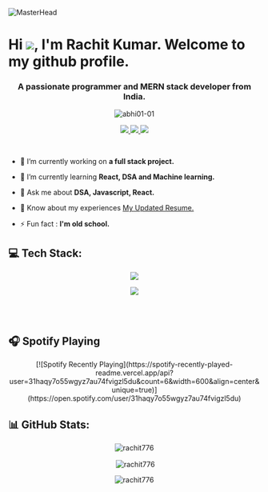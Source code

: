 ![MasterHead](https://user-images.githubusercontent.com/10498744/210012254-234538ff-d198-48aa-8964-37e6fd45d227.gif)

# Hi ![](https://user-images.githubusercontent.com/18350557/176309783-0785949b-9127-417c-8b55-ab5a4333674e.gif), I'm Rachit Kumar. Welcome to my github profile.

<h3 align="center">A passionate programmer and MERN stack developer from India.</h3>

<p align="center"> <img src="https://komarev.com/ghpvc/?username=abhi01-01&label=Profile%20views&color=0e75b6&style=flat" alt="abhi01-01" /> </p>

<p align="center"> 
  
  <!-- <a href="https://twitter.com/@_Ilunga_0">
    <img src="https://img.shields.io/badge/Twitter-9e7661?style=for-the-badge"/>
  </a> -->
  
   <a href="https://portfolio-abhi-83.netlify.app/">
    <img src="https://img.shields.io/badge/Portfolio-7a5c4b?style=for-the-badge"/>
  </a>
  
  <a href="https://www.linkedin.com/in/rachitkumar776/">
    <img src="https://img.shields.io/badge/LinkedIn-9e7661?style=for-the-badge"/>
  </a>
  
   <a href="mailto:rachtikumar776@gmail.com">
    <img src="https://img.shields.io/badge/Email-7a5c4b?style=for-the-badge"/>
  </a>

</p>

<br>

- 🔭 I’m currently working on **a full stack project.**

- 🌱 I’m currently learning **React, DSA and Machine learning.**

- 💬 Ask me about **DSA, Javascript, React.**

- 📄 Know about my experiences [My Updated Resume.]()

- ⚡ Fun fact : **I'm old school.**


<h2 align="left">💻 Tech Stack:</h2>
<p align="center">
  <a>
    <img src="https://skillicons.dev/icons?i=c,cpp,js,mongodb,express,react,nodejs,mysql" />
  </a>
</p>
<p align="center">
  <a>
    <img src="https://skillicons.dev/icons?i=html,css,py,heroku,redux,git,github" />
  </a>
</p>

<br><br>

## 🎧 Spotify Playing 

<div align="center">
[![Spotify Recently Playing](https://spotify-recently-played-readme.vercel.app/api?user=31haqy7o55wgyz7au74fvigzl5du&count=6&width=600&align=center&unique=true)](https://open.spotify.com/user/31haqy7o55wgyz7au74fvigzl5du)
</div>

## 📊 GitHub Stats:

<p align="center"><img align="center" src="https://github-readme-stats-git-masterrstaa-rickstaa.vercel.app/api/top-langs/?username=rachit776&show_icons=true&locale=en&layout=compact&theme=dark&background=000000" alt="rachit776" /></p>

<p align="center">&nbsp;<img align="center" src="https://github-readme-stats-git-masterrstaa-rickstaa.vercel.app/api/?username=rachit776&show_icons=true&locale=en&theme=dark&background=000000" alt="rachit776" /></p>

<p align="center"><img align="center" src="https://github-readme-streak-stats.herokuapp.com/?user=rachit776&theme=dark&background=000000" alt="rachit776" /></p>


